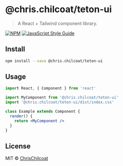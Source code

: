 # @chris.chilcoat/teton-ui

> A React + Tailwind component library.

[![NPM](https://img.shields.io/npm/v/@chris.chilcoat/teton-ui.svg)](https://www.npmjs.com/package/@chris.chilcoat/teton-ui) [![JavaScript Style Guide](https://img.shields.io/badge/code_style-standard-brightgreen.svg)](https://standardjs.com)

## Install

```bash
npm install --save @chris.chilcoat/teton-ui
```

## Usage

```jsx
import React, { Component } from 'react'

import MyComponent from '@chris.chilcoat/teton-ui'
import '@chris.chilcoat/teton-ui/dist/index.css'

class Example extends Component {
  render() {
    return <MyComponent />
  }
}
```

## License

MIT © [ChrisChilcoat](https://github.com/ChrisChilcoat)
